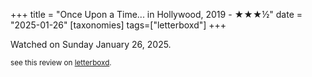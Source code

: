 +++
title = "Once Upon a Time... in Hollywood, 2019 - ★★★½"
date = "2025-01-26"
[taxonomies]
tags=["letterboxd"]
+++

Watched on Sunday January 26, 2025.

<small>see this review on <a href="https://letterboxd.com/nonmodernist/film/once-upon-a-time-in-hollywood/1/">letterboxd</a>.